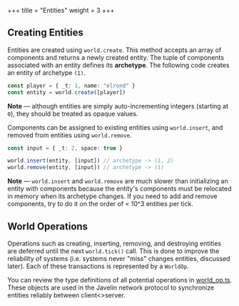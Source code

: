 +++
title = "Entities"
weight = 3
+++

## Creating Entities

Entities are created using `world.create`. This method accepts an array of components and returns a newly created entity. The tuple of components associated with an entity defines its **archetype**. The following code creates an entity of archetype `(1)`.

```typescript
const player = { _t: 1, name: "elrond" }
const entity = world.create([player])
```

**Note** — although entities are simply auto-incrementing integers (starting at `0`), they should be treated as opaque values.

Components can be assigned to existing entities using `world.insert`, and removed from entities using `world.remove`.

```typescript
const input = { _t: 2, space: true }

world.insert(entity, [input]) // archetype -> (1, 2)
world.remove(entity, [input]) // archetype -> (1)
```

**Note** — `world.insert` and `world.remove` are much slower than initializing an entity with components because the entity's components must be relocated in memory when its archetype changes. If you need to add and remove components, try to do it on the order of < 10^3 entities per tick.

## World Operations

Operations such as creating, inserting, removing, and destroying entities are deferred until the next `world.tick()` call. This is done to improve the reliability of systems (i.e. systems never "miss" changes entities, discussed later). Each of these transactions is represented by a `WorldOp`.

You can review the type definitions of all potential operations in [world_op.ts](https://github.com/3mcd/javelin/blob/master/packages/ecs/src/world_op.ts). These objects are used in the Javelin network protocol to synchronize entities reliably between client<>server.
